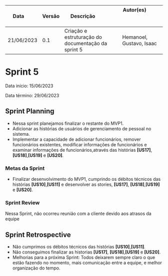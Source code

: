 | Data       | Versão | Descrição            | Autor(es)                                                   |
| ---------- | ------ | -------------------- | ------------------------------------------------------------ |
| 21/06/2023 | 0.1 | Criação e estruturação do documentação da sprint 5 | Hemanoel, Gustavo, Isaac |


# Sprint 5

Data início: 15/06/2023

Data término: 29/06/2023

## Sprint Planning
* Nessa sprint planejamos finalizar o restante do MVP1.
* Adicionar as histórias de usuários de gerenciamento de pessoal no sistema.
* Implementar a capacidade de adicionar  funcionários, remover funcionários existentes, modificar informações de funcionários e examinar informações de funcionários,através das histórias <b>[US17]</b>, <b>[US18]</b>,<b>[US19]</b> e <b>[US20]</b>.

### Metas da Sprint
* Finalizar desenvolvimento do MVP1, cumprindo os débitos técnicos das histórias  <b>[US10]</b>,<b>[US11]</b> e desenvolver as stories, <b>[US17]</b>, <b>[US18]</b>,<b>[US19]</b> e <b>[US20]</b>.

### Sprint Review
Nessa Sprint, não ocorreu reunião com a cliente devido aos atrasos da equipe

## Sprint Retrospective

* Não cumprimos os débitos técnicos das histórias  <b>[US10]</b>,<b>[US11]</b>. 
* Não conseguimos finalizar as historias <b>[US17]</b>, <b>[US18]</b>,<b>[US19]</b> e <b>[US20]</b>.  
* Melhorias para a próxima Sprint: Todos deixarem sempre claro o que estão fazendo no momento, mais comunicação entre a equipe, e melhor organização do tempo.